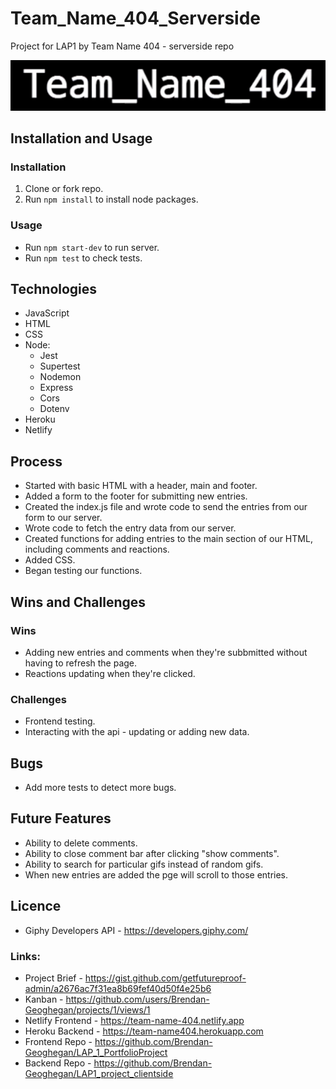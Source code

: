 # Team_Name_404_Serverside
Project for LAP1 by Team Name 404 - serverside repo

![Project logo](./gifs/team_name_404.gif "Project Logo")

## Installation and Usage
### Installation
1. Clone or fork repo.
2. Run `npm install` to install node packages.
### Usage
- Run `npm start-dev` to run server.
- Run `npm test` to check tests.
## Technologies
- JavaScript
- HTML
- CSS
- Node:
    - Jest
    - Supertest
    - Nodemon
    - Express
    - Cors
    - Dotenv
- Heroku
- Netlify
## Process
- Started with basic HTML with a header, main and footer.
- Added a form to the footer for submitting new entries.
- Created the index.js file and wrote code to send the entries from our form to our server.
- Wrote code to fetch the entry data from our server.
- Created functions for adding entries to the main section of our HTML, including comments and reactions.
- Added CSS.
-  Began testing our functions.
## Wins and Challenges
### Wins
- Adding new entries and comments when they're subbmitted without having to refresh the page.
- Reactions updating when they're clicked.
### Challenges
- Frontend testing.
- Interacting with the api - updating or adding new data.
## Bugs
- Add more tests to detect more bugs.
## Future Features
- Ability to delete comments.
- Ability to close comment bar after clicking "show comments".
- Ability to search for particular gifs instead of random gifs.
- When new entries are added the pge will scroll to those entries. 
## Licence
- Giphy Developers API - https://developers.giphy.com/

### Links:

* Project Brief - https://gist.github.com/getfutureproof-admin/a2676ac7f31ea8b69fef40d50f4e25b6
* Kanban - https://github.com/users/Brendan-Geoghegan/projects/1/views/1
* Netlify Frontend - https://team-name-404.netlify.app
* Heroku Backend - https://team-name404.herokuapp.com
* Frontend Repo - https://github.com/Brendan-Geoghegan/LAP_1_PortfolioProject
* Backend Repo - https://github.com/Brendan-Geoghegan/LAP1_project_clientside
